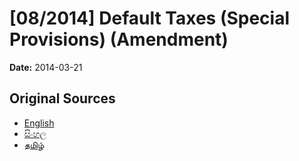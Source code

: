 # [08/2014] Default Taxes (Special Provisions) (Amendment)

**Date:** 2014-03-21

## Original Sources

- [English](https://documents.gov.lk/view/bills/2014/3/08-2014_E.pdf)
- [සිංහල](https://documents.gov.lk/view/bills/2014/3/08-2014_S.pdf)
- [தமிழ்](https://documents.gov.lk/view/bills/2014/3/08-2014_T.pdf)
